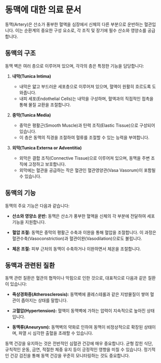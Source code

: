 # 동맥에 대한 의료 문서

동맥(Artery)은 산소가 풍부한 혈액을 심장에서 신체의 다른 부분으로 운반하는 혈관입니다. 이는 순환계의 중요한 구성 요소로, 각 조직 및 장기에 필수 산소와 영양소를 공급합니다.

## 동맥의 구조

동맥 벽은 여러 층으로 이루어져 있으며, 각각의 층은 특정한 기능을 담당합니다:

1. **내막(Tunica Intima)**
   - 내막은 얇고 부드러운 세포층으로 이루어져 있으며, 혈액이 원활히 흐르도록 도와줍니다.
   - 내피 세포(Endothelial Cells)는 내막을 구성하며, 혈액과의 직접적인 접촉을 통해 물질 교환을 조절합니다.

2. **중막(Tunica Media)**
   - 중막은 평활근(Smooth Muscle)과 탄력 조직(Elastic Tissue)으로 구성되어 있습니다.
   - 이 층은 동맥의 직경을 조절하여 혈류를 조절할 수 있는 능력을 부여합니다.

3. **외막(Tunica Externa or Adventitia)**
   - 외막은 결합 조직(Connective Tissue)으로 이루어져 있으며, 동맥을 주변 조직에 고정하고 보호합니다.
   - 외막에는 혈관을 공급하는 작은 혈관인 혈관영양관(Vasa Vasorum)이 포함될 수 있습니다.

## 동맥의 기능

동맥의 주요 기능은 다음과 같습니다:

- **산소와 영양소 운반:**
  동맥은 산소가 풍부한 혈액을 신체의 각 부분에 전달하여 세포 기능을 지원합니다.

- **혈압 조절:**
  동맥은 중막의 평활근 수축과 이완을 통해 혈압을 조절합니다. 이 과정은 혈관수축(Vasoconstriction)과 혈관이완(Vasodilation)으로도 불립니다.

- **체온 조절:**
  피부 근처의 동맥이 수축하거나 이완하면서 체온을 조절합니다.

## 동맥과 관련된 질환

동맥 관련 질환은 혈관의 협착이나 막힘으로 인한 것으로, 대표적으로 다음과 같은 질환이 있습니다:

- **죽상경화증(Atherosclerosis):**
  동맥벽에 콜레스테롤과 같은 지방물질이 쌓여 혈관이 좁아지는 상태를 말합니다.

- **고혈압(Hypertension):**
  혈액이 동맥벽에 가하는 압력이 지속적으로 높아진 상태입니다.

- **동맥류(Aneurysm):**
  동맥벽의 약화로 인하여 동맥이 비정상적으로 확장된 상태이며, 파열 시 심각한 출혈을 초래할 수 있습니다.

동맥 건강을 유지하는 것은 전반적인 심혈관 건강에 매우 중요합니다. 균형 잡힌 식단, 규칙적인 운동, 금연, 적절한 체중 유지 등이 긍정적인 영향을 미칠 수 있습니다. 정기적인 건강 검진을 통해 동맥 건강을 꾸준히 모니터링하는 것도 중요합니다.